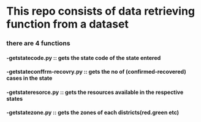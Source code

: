 # This repo consists of data retrieving function from a dataset
### there are 4 functions
#### -getstatecode.py :: gets the state code of the state entered
#### -getstateconffrm-recovry.py :: gets the no of (confirmed-recovered) cases in the state
#### -getstateresorce.py :: gets the resources available in the respective states
#### -getstatezone.py :: gets the zones of each districts(red.green etc)



